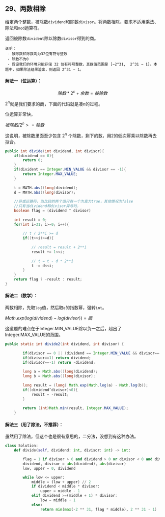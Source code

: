 ## 29、两数相除

给定两个整数，被除数`dividend`和除数`divisor`。将两数相除，要求不适用乘法、除法和`mod`运算符。

返回被除数`divident`除以除数`divisor`得到的商。

```
说明：
 - 被除数和除数均为32位有符号整数
 - 除数不为0
 - 假设我们的环境只能存储 32 位有符号整数，其数值范围是 [−2^31,  2^31 − 1]。本题中，如果除法结果溢出，则返回 2^31 − 1。
```



#### 解法一（位运算）： 

$$除数 * 2^n + 余数 = 被除数$$

$2^n$就是我们要求的商，下面的代码就是凑$n$的过程。

位运算非常快。



$被除数  / 2^n >= 除数$ 

这说明，被除数里面至少包含  $2^n$ 个除数，剩下的数，用2的低次幂乘以除数再去拟合。



```java
public int divide(int dividend, int divisor){
    if(dividend == 0){
        return 0;
    }
    if(divident == Integer.MIN_VALUE && divisor == -1){
        return Integer.MAX_VALUE;
    }
    
    t = MATH.abs((long)dividend);
    d = MATH.abs((long)divisor);
    
    //异或运算符，当比较的两个值只有一个为真为true，其他情况为false
    //只有当dividend和divisor异号时，
    boolean flag = (dividend ^ divisor)
    
    int result = 0;
    for(int i=31; i>=0; i++){
        
        // t / 2**i >= d
        if((t>>i)>=d){
            
            // result = result + 2**i
            result += 1<<i;
            
            // t = t - d * 2**i  
            t -= d<<i;
        }
    }
    return flag ? -result : result;
}
```





#### 解法二（数学）：

两数相除，先取`log`值，然后取`e`的指数幂，强转`int`。

$Math.exp(log(dividend) - log(divisor)) = 商$



这道题的难点在于Integer.MIN_VALUE除以负一之后，超出了Integer.MAX_VALUE的范围。



```java
public static int divide2(int dividend, int divisor) {
        
        if(divisor == 0 || (dividend == Integer.MIN_VALUE && divisor==-1)) return Integer.MAX_VALUE;
        if(divisor==1) return dividend;
        if(divisor==-1) return -dividend;
        
        long a = Math.abs((long)dividend);
        long b = Math.abs((long)divisor);
        
        long result = (long) Math.exp(Math.log(a) - Math.log(b));
        if((dividend^divisor)<0){
            result = -result;
        }
        
        return (int)Math.min(result, Integer.MAX_VALUE);
    }
```



#### 解法三（用了除法，不推荐）：

虽然用了除法，但这个也是很有意思的，二分法，没想到有这种办法。

```python
class Solution:
    def divide(self, dividend: int, divisor: int) -> int:

        flag = 1 if divisor > 0 and dividend > 0 or divisor < 0 and dividend < 0 else -1
        dividend, divisor = abs(dividend), abs(divisor)
        low, upper = 0, dividend

        while low <= upper:
            middle = (low + upper) // 2
            if dividend < middle * divisor:
                upper = middle - 1
            elif dividend >=(middle + 1) * divisor:
                low = middle + 1
            else:
                return min(max(-2 ** 31, flag * middle), 2 ** 31 - 1)
```

